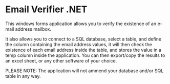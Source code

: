# Email Verifier .NET

This windows forms application allows you to verify the existence of an e-mail address mailbox.

It also allows you to connect to a SQL database, select a table, and define the column containing the email address values, it will then check the existence of each email address inside the table, and stores the value in a temp column inside the application.
You can then export/copy the results to an excel sheet, or any other software of your choice.

PLEASE NOTE: The application will not ammend your database and/or SQL table in any way.
